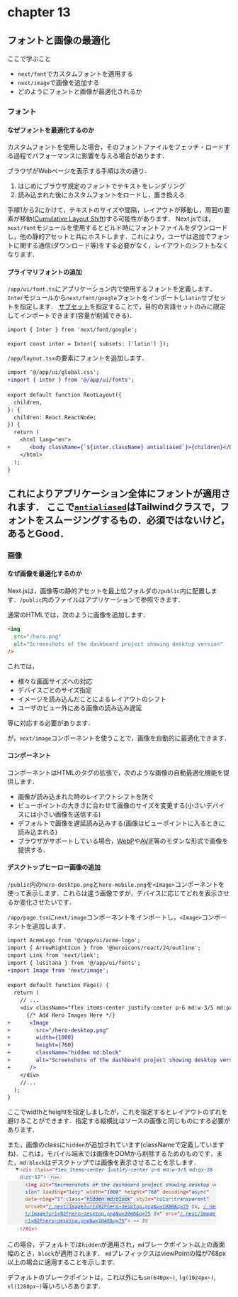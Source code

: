 # chapter 13
## フォントと画像の最適化

ここで学ぶこと
- `next/font`でカスタムフォントを適用する
- `next/image`で画像を追加する
- どのようにフォントと画像が最適化されるか
### フォント

#### なぜフォントを最適化するのか
カスタムフォントを使用した場合，そのフォントファイルをフェッチ・ロードする過程でパフォーマンスに影響を与える場合があります．

ブラウザがWebページを表示する手順は次の通り．
1. はじめにブラウザ規定のフォントでテキストをレンダリング
2. 読み込まれた後にカスタムフォントをロードし，置き換える


手順1から2にかけて，テキストのサイズや間隔，レイアウトが移動し，周囲の要素が移動([Cumulative Layout Shift][link:Cumulative_Layout_Shift])する可能性があります．
Next.jsでは，`next/font`モジュールを使用するとビルド時にフォントファイルをダウンロードし，他の静的アセットと共にホストします．これにより，ユーザは追加でフォントに関する通信(ダウンロード等)をする必要がなく，レイアウトのシフトもなくなります．

#### プライマリフォントの追加
`/app/ui/font.ts`にアプリケーション内で使用するフォントを定義します．
`Inter`モジュールから`next/font/google`フォントをインポートし`latin`サブセットを指定します．
[サブセット][link:subsets]を指定することで，目的の言語セットのみに限定してインポートできます(容量が削減できる)．
```tsx
import { Inter } from 'next/font/google';
 
export const inter = Inter({ subsets: ['latin'] });
```
`/app/layout.tsx`の<body>要素にフォントを追加します．
```diff tsx
import '@/app/ui/global.css';
+import { inter } from '@/app/ui/fonts';
 
export default function RootLayout({
  children,
}: {
  children: React.ReactNode;
}) {
  return (
    <html lang="en">
+      <body className={`${inter.className} antialiased`}>{children}</body>
    </html>
  );
}
```
これによりアプリケーション全体にフォントが適用されます．
ここで[`antialiased`][link:antialiased]はTailwindクラスで，フォントをスムージングするもの．必須ではないけど，あるとGood．
---
### 画像
#### なぜ画像を最適化するのか
Next.jsは，画像等の静的アセットを最上位フォルダの`/public`内に配置します．`/public`内のファイルはアプリケーションで参照できます．

通常のHTMLでは，次のように画像を追加します．
```html
<img
  src="/hero.png"
  alt="Screenshots of the dashboard project showing desktop version"
/>
```
これでは，
- 様々な画面サイズへの対応
- デバイスごとのサイズ指定
- イメージを読み込んだことによるレイアウトのシフト
- ユーザのビュー外にある画像の読み込み遅延

等に対応する必要があります．

が，`next/image`コンポーネントを使うことで，画像を自動的に最適化できます．

#### <Image>コンポーネント
<Image>コンポーネントはHTMLの<img>タグの拡張で，次のような画像の自動最適化機能を提供します．
- 画像が読み込まれた時のレイアウトシフトを防ぐ
- ビューポイントの大きさに合わせて画像のサイズを変更する(小さいデバイスには小さい画像を送信する)
- デフォルトで画像を遅延読み込みする(画像はビューポイントに入るときに読み込まれる)
- ブラウザがサポートしている場合，[WebP][link:webp]や[AVIF][link:avif]等のモダンな形式で画像を提供する．

#### デスクトップヒーロー画像の追加
`/public`内の`hero-desktpo.png`と`hero-mobile.png`を`<Image>`コンポーネントを使って表示します．これらは違う画像ですが，デバイスに応じてどれを表示させるか変化させたいです．

`/app/page.tsx`に`next/image`コンポーネントをインポートし，`<Image>`コンポーネントを追加します．
```diff tsx
import AcmeLogo from '@/app/ui/acme-logo';
import { ArrowRightIcon } from '@heroicons/react/24/outline';
import Link from 'next/link';
import { lusitana } from '@/app/ui/fonts';
+import Image from 'next/image';
 
export default function Page() {
  return (
    // ...
    <div className="flex items-center justify-center p-6 md:w-3/5 md:px-28 md:py-12">
      {/* Add Hero Images Here */}
+      <Image
+        src="/hero-desktop.png"
+        width={1000}
+        height={760}
+        className="hidden md:block"
+        alt="Screenshots of the dashboard project showing desktop version"
+      />
    </div>
    //...
  );
}
```
ここでwidthとheightを指定しましたが，これを指定するとレイアウトのずれを避けることができます．指定する縦横比はソースの画像と同じものにする必要があります．

また，画像のclassに`hidden`が追加されています(classNameで定義していますね)．これは，モバイル端末では画像をDOMから削除するためのものです．また，`md:block`はデスクトップでは画像を表示させることを示します．
![img:added_class]

この場合，デフォルトでは`hidden`が適用され，`md`ブレークポイント以上の画面幅のとき，`block`が適用されます．
`md`プレフィックスはviewPointの幅が768px以上の場合に適用することを示します．

デフォルトのブレークポイントは，これ以外にも`sm(640px~)`, `lg(1024px~)`, `xl(1280px~)`等いろいろあります．




[link:Cumulative_Layout_Shift]: https://web.dev/articles/cls?hl=ja
[link:subsets]: https://fonts.google.com/knowledge/glossary/subsetting
[link:antialiased]: https://tailwindcss.com/docs/font-smoothing
[link:webp]: https://developer.mozilla.org/en-US/docs/Web/Media/Formats/Image_types#webp
[link:avif]: https://developer.mozilla.org/en-US/docs/Web/Media/Formats/Image_types#avif_image
[img:added_class]: ./added_class.png